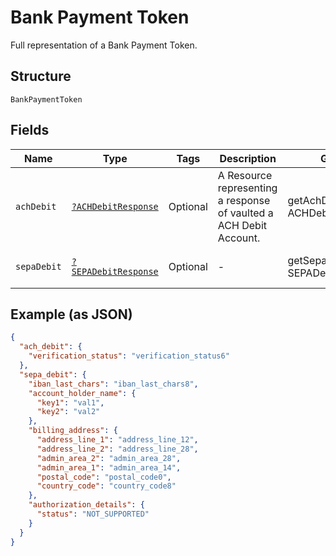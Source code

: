 
# Bank Payment Token

Full representation of a Bank Payment Token.

## Structure

`BankPaymentToken`

## Fields

| Name | Type | Tags | Description | Getter | Setter |
|  --- | --- | --- | --- | --- | --- |
| `achDebit` | [`?ACHDebitResponse`](../../doc/models/ach-debit-response.md) | Optional | A Resource representing a response of vaulted a ACH Debit Account. | getAchDebit(): ?ACHDebitResponse | setAchDebit(?ACHDebitResponse achDebit): void |
| `sepaDebit` | [`?SEPADebitResponse`](../../doc/models/sepa-debit-response.md) | Optional | - | getSepaDebit(): ?SEPADebitResponse | setSepaDebit(?SEPADebitResponse sepaDebit): void |

## Example (as JSON)

```json
{
  "ach_debit": {
    "verification_status": "verification_status6"
  },
  "sepa_debit": {
    "iban_last_chars": "iban_last_chars8",
    "account_holder_name": {
      "key1": "val1",
      "key2": "val2"
    },
    "billing_address": {
      "address_line_1": "address_line_12",
      "address_line_2": "address_line_28",
      "admin_area_2": "admin_area_28",
      "admin_area_1": "admin_area_14",
      "postal_code": "postal_code0",
      "country_code": "country_code8"
    },
    "authorization_details": {
      "status": "NOT_SUPPORTED"
    }
  }
}
```

